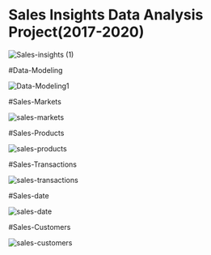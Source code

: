 # Sales Insights Data Analysis Project(2017-2020)

![Sales-insights (1)](https://user-images.githubusercontent.com/52368773/215239767-c17be22c-9023-49c0-bc9b-ff03406f96df.png)

#Data-Modeling

![Data-Modeling1](https://user-images.githubusercontent.com/52368773/215871466-3fdac726-27d9-43cd-933b-8ab909e9349c.png)

#Sales-Markets

![sales-markets](https://user-images.githubusercontent.com/52368773/215871552-c0c872eb-7da7-4c99-abc1-2ef651082c73.png)

#Sales-Products

![sales-products](https://user-images.githubusercontent.com/52368773/215871599-1bea0a06-3e49-4973-840c-f232d0801fb5.png)

#Sales-Transactions

![sales-transactions](https://user-images.githubusercontent.com/52368773/215871635-f12e4118-95bb-47fd-b69b-f16e8f0831c0.png)

#Sales-date

![sales-date](https://user-images.githubusercontent.com/52368773/215871687-e6910f6b-11f7-41f6-bcfe-0a87b281ee72.png)

#Sales-Customers

![sales-customers](https://user-images.githubusercontent.com/52368773/215871755-27efc426-2e53-48e9-8508-7aae903380f4.png)
